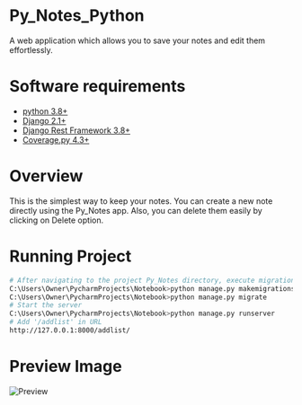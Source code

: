 # Py_Notes_Python
A web application which allows you to save your notes and edit them effortlessly.
# Software requirements 
- [python 3.8+](https://www.python.org/)
- [Django 2.1+](https://www.djangoproject.com/download/)
- [Django Rest Framework 3.8+](http://www.django-rest-framework.org/#installation)
- [Coverage.py 4.3+](https://coverage.readthedocs.io/en/coverage-4.5.1a/install.html)
# Overview
This is the simplest way to keep your notes.
You can create a new note directly using the Py_Notes app.
Also, you can delete them easily by clicking on Delete option.
# Running Project
```bash
# After navigating to the project Py_Notes directory, execute migrations
C:\Users\Owner\PycharmProjects\Notebook>python manage.py makemigrations
C:\Users\Owner\PycharmProjects\Notebook>python manage.py migrate
# Start the server
C:\Users\Owner\PycharmProjects\Notebook>python manage.py runserver
# Add '/addlist' in URL
http://127.0.0.1:8000/addlist/

```
# Preview Image
![Preview](templates/image/Preview1.PNG)


